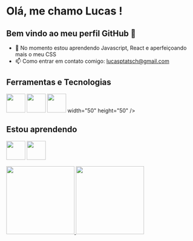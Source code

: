 # Olá, me chamo Lucas ! 
## Bem vindo ao meu perfil GitHub 👋

- 🌱 No momento estou aprendendo Javascript, React e aperfeiçoando mais o meu CSS
- 📫 Como entrar em contato comigo: lucasptatsch@gmail.com

## Ferramentas e Tecnologias
<img src="https://cdn.jsdelivr.net/gh/devicons/devicon/icons/javascript/javascript-original.svg" width="50" height="50" /> <img src="https://cdn.jsdelivr.net/gh/devicons/devicon/icons/git/git-original-wordmark.svg" width="50" height="50" /> <img src="https://cdn.jsdelivr.net/gh/devicons/devicon/icons/css3/css3-original-wordmark.svg" width="50" height="50" /> width="50" height="50" />

## Estou aprendendo
<img src="https://cdn.jsdelivr.net/gh/devicons/devicon/icons/react/react-original.svg" width="50" height="50" /> <img src="https://cdn.jsdelivr.net/gh/devicons/devicon/icons/nodejs/nodejs-original-wordmark.svg" width="50" height="50" />

<div>
<a href="https://github.com/lucas-tatsch">
<img loading="lazy" height="180em" src="https://github-readme-stats.vercel.app/api/top-langs/?username=lucas-tatsch&layout=compact&langs_count=7&theme=dracula"/>
<img loading="lazy" height="180em" src="https://github-readme-stats.vercel.app/api?username=lucas-tatsch&show_icons=true&theme=dracula&include_all_commits=true&count_private=true"/>
</div>
          
          
          
